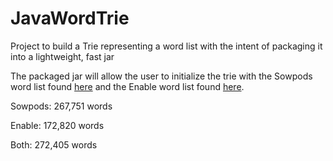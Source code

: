 # JavaWordTrie
Project to build a Trie representing a word list with the intent of packaging it into a lightweight, fast jar

The packaged jar will allow the user to initialize the trie with the Sowpods word list found <a href="http://www.freescrabbledictionary.com/sowpods/">here</a> and the Enable word list found <a href="https://code.google.com/p/dotnetperls-controls/downloads/detail?name=enable1.txt">here</a>.

Sowpods: 267,751 words

Enable: 172,820 words

Both: 272,405 words
